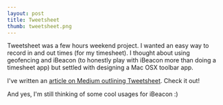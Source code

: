 ```yaml
---
layout: post
title: Tweetsheet
thumb: tweetsheet.png
---
```

Tweetsheet was a few hours weekend project. I wanted an easy way to record
in and out times (for my timesheet).
I thought about using geofencing and iBeacon (to honestly play with iBeacon more than
  doing a timesheet app) but settled with designing a Mac OSX toolbar app.

I've written an [article on Medium outlining Tweetsheet](https://medium.com/@flaviotsf/tweetsheet-a-twitter-based-timesheet-dd45091db6b2). Check it out!

And yes, I'm still thinking of some cool usages for iBeacon :)
